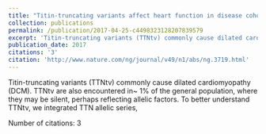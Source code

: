 ```yaml
---
title: "Titin-truncating variants affect heart function in disease cohorts and the general population"
collection: publications
permalink: /publication/2017-04-25-c4498323128207839579
excerpt: 'Titin-truncating variants (TTNtv) commonly cause dilated cardiomyopathy (DCM). TTNtv are also encountered in~ 1% of the general population, where they may be silent, perhaps reflecting allelic factors. To better understand TTNtv, we integrated TTN allelic series, '
publication_date: 2017
citations: '3'
citation: 'http://www.nature.com/ng/journal/v49/n1/abs/ng.3719.html'
---
```

Titin-truncating variants (TTNtv) commonly cause dilated cardiomyopathy (DCM). TTNtv are also encountered in~ 1% of the general population, where they may be silent, perhaps reflecting allelic factors. To better understand TTNtv, we integrated TTN allelic series, 

Number of citations: 3